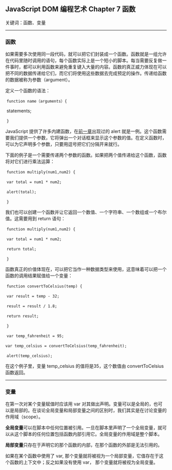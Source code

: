 ## JavaScript DOM 编程艺术 Chapter 7 函数

关键词：函数、变量

---

### 函数

如果需要多次使用同一段代码，就可以把它们封装成一个函数。函数就是一组允许在代码里随时调用的语句，每个函数实际上是一个短小的脚本。每当需要反复做一件事时，都可以利用函数来避免重复键入大量的内容。函数的真正威力体现在可以把不同的数据传递给它们，而它们将使用这些数据去完成预定的操作。传递给函数的数据被称为参数（argument）。

定义一个函数的语法：

​                    `function name（arguments）{`

​                        statements;

​                   `}`               

JavaScript 提供了许多内建函数，在[前一章](Chapter6.md)出现过的 alert 就是一例。这个函数需要我们提供一个参数，它将弹出一个对话框来显示这个参数的值。在定义函数时，可以为它声明多个参数，只要用逗号把它们分隔开来就行。

下面的例子是一个需要传递两个参数的函数。如果把两个值传递给这个函数，函数将对它们进行乘法运算：

​                   `function multiply(num1,num2) {`

​                         `var total = num1 * num2;`

​                         `alert(total);`

​                  `}`                 

我们也可以创建一个函数并让它返回一个数值、一个字符串、一个数组或一个布尔值。这需要用到 return 语句：

​                   `function multiply(num1,num2) {`

​                         `var total = num1 * num2;`

​                         `return total;`

​                  `}`                 

函数真正的价值体现在，可以把它当作一种数据类型来使用，这意味着可以把一个函数的调用结果赋值给一个变量：

​                   `function convertToCelsius(temp) {`

​                           `var result = temp - 32;`

​                           `result = result / 1.8;`

​                          `​return result;` 

​                   `}`

​                    `var temp_fahrenheit = 95;`

​                    `var temp_celsius = convertToCelsius(temp_fahrenheit);`

​                    `alert(temp_celsius);`

在这个例子里，变量 temp_celsius 的值将是35，这个数值由 convertToCelsius 函数返回。

---

### 变量

在第一次对某个变量赋值时应该用 var 对其做出声明。变量可以是全局的，也可以是局部的。在谈论全局变量和局部变量之间的区别时，我们其实是在讨论变量的作用域（scope）。

**全局变量**可以在脚本中任何位置被引用。一旦在脚本里声明了一个全局变量，就可以从这个脚本的任何位置包括函数内部引用它。全局变量的作用域是整个脚本。

**局部变量**只存在于声明它的那个函数的内部，在那个函数的外部是无法引用的。

如果在某个函数中使用了 var, 那个变量就将被视为一个局部变量，它值存在于这个函数的上下文中；反之如果没有使用 var， 那个变量就将被视为全局变量。